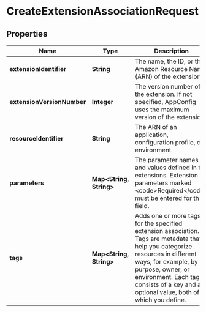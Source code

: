 

# CreateExtensionAssociationRequest


## Properties

| Name | Type | Description | Notes |
|------------ | ------------- | ------------- | -------------|
|**extensionIdentifier** | **String** | The name, the ID, or the Amazon Resource Name (ARN) of the extension. |  |
|**extensionVersionNumber** | **Integer** | The version number of the extension. If not specified, AppConfig uses the maximum version of the extension. |  [optional] |
|**resourceIdentifier** | **String** | The ARN of an application, configuration profile, or environment. |  |
|**parameters** | **Map&lt;String, String&gt;** | The parameter names and values defined in the extensions. Extension parameters marked &lt;code&gt;Required&lt;/code&gt; must be entered for this field. |  [optional] |
|**tags** | **Map&lt;String, String&gt;** | Adds one or more tags for the specified extension association. Tags are metadata that help you categorize resources in different ways, for example, by purpose, owner, or environment. Each tag consists of a key and an optional value, both of which you define.  |  [optional] |



